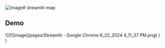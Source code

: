 ![image](https://github.com/HaeryaPutri/Streamlit_Map/assets/99737569/85fb5c38-dfd9-4c98-ae70-437e03af7ee6)# streamlit-map
## Demo

![](![image](pages/Streamlit - Google Chrome 6_22_2024 4_11_37 PM.png)
)
)
